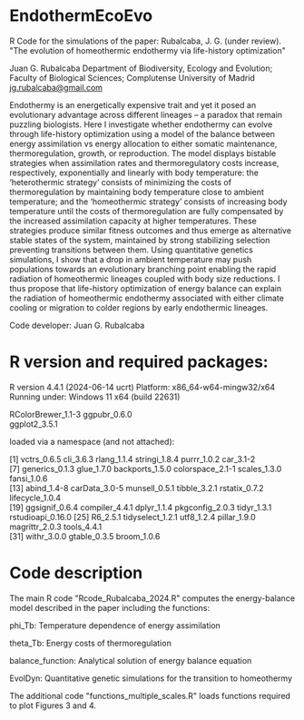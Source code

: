 # EndothermEcoEvo
R Code for the simulations of the paper:
Rubalcaba, J. G. (under review). "The evolution of homeothermic endothermy via life-history optimization"

Juan G. Rubalcaba
Department of Biodiversity, Ecology and Evolution; Faculty of Biological Sciences; Complutense University of Madrid
jg.rubalcaba@gmail.com

Endothermy is an energetically expensive trait and yet it posed an evolutionary advantage across different lineages – a paradox that remain puzzling biologists. Here I investigate whether endothermy can evolve through life-history optimization using a model of the balance between energy assimilation vs energy allocation to either somatic maintenance, thermoregulation, growth, or reproduction. The model displays bistable strategies when assimilation rates and thermoregulatory costs increase, respectively, exponentially and linearly with body temperature: the ‘heterothermic strategy’ consists of minimizing the costs of thermoregulation by maintaining body temperature close to ambient temperature; and the ‘homeothermic strategy’ consists of increasing body temperature until the costs of thermoregulation are fully compensated by the increased assimilation capacity at higher temperatures. These strategies produce similar fitness outcomes and thus emerge as alternative stable states of the system, maintained by strong stabilizing selection preventing transitions between them. Using quantitative genetics simulations, I show that a drop in ambient temperature may push populations towards an evolutionary branching point enabling the rapid radiation of homeothermic lineages coupled with body size reductions. I thus propose that life-history optimization of energy balance can explain the radiation of homeothermic endothermy associated with either climate cooling or migration to colder regions by early endothermic lineages.

Code developer: Juan G. Rubalcaba

# R version and required packages:
R version 4.4.1 (2024-06-14 ucrt)
Platform: x86_64-w64-mingw32/x64
Running under: Windows 11 x64 (build 22631)

RColorBrewer_1.1-3 
ggpubr_0.6.0       
ggplot2_3.5.1    

loaded via a namespace (and not attached):

 [1] vctrs_0.6.5       cli_3.6.3         rlang_1.1.4       stringi_1.8.4     purrr_1.0.2       car_3.1-2        
 [7] generics_0.1.3    glue_1.7.0        backports_1.5.0   colorspace_2.1-1  scales_1.3.0      fansi_1.0.6      
[13] abind_1.4-8       carData_3.0-5     munsell_0.5.1     tibble_3.2.1      rstatix_0.7.2     lifecycle_1.0.4  
[19] ggsignif_0.6.4    compiler_4.4.1    dplyr_1.1.4       pkgconfig_2.0.3   tidyr_1.3.1       rstudioapi_0.16.0
[25] R6_2.5.1          tidyselect_1.2.1  utf8_1.2.4        pillar_1.9.0      magrittr_2.0.3    tools_4.4.1      
[31] withr_3.0.0       gtable_0.3.5      broom_1.0.6  

# Code description
The main R code "Rcode_Rubalcaba_2024.R" computes the energy-balance model described in the paper including the functions: 

phi_Tb: Temperature dependence of energy assimilation

theta_Tb: Energy costs of thermoregulation

balance_function: Analytical solution of energy balance equation

EvolDyn: Quantitative genetic simulations for the transition to homeothermy

The additional code "functions_multiple_scales.R" loads functions required to plot Figures 3 and 4.









